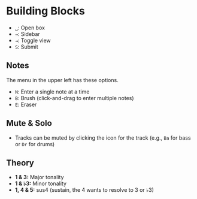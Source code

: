 # Building Blocks

- `␣`: Open box
- `→`: Sidebar
- `⇥`: Toggle view
- `S`: Submit

## Notes

The menu in the upper left has these options.

- `N`: Enter a single note at a time
- `B`: Brush (click-and-drag to enter multiple notes)
- `E`: Eraser

## Mute & Solo

- Tracks can be muted by clicking the icon for the track (e.g., `Ba` for bass or `Dr` for drums)

## Theory

- **1 & 3:** Major tonality
- **1 & ♭3:** Minor tonality
- **1, 4 & 5:** sus4 (sustain, the 4 wants to resolve to 3 or ♭3)

